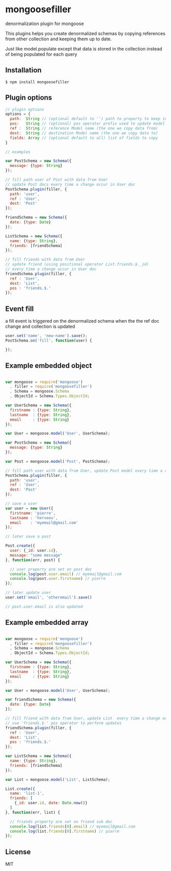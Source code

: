 # mongoosefiller

denormalization plugin for mongoose

This plugins helps you create denormalized schemas by copying references from other collection and keeping them up to date.

Just like model.populate except that data is stored in the collection instead of being populated for each query

## Installation

    $ npm install mongoosefiller

## Plugin options

```js
// plugin options
options = {
  path:  String // (optional default to '') path to property to keep in sync with ref model
  pos:   String // (optional) pos operator prefix used to update model in collection array
  ref :  String // reference Model name (the one we copy data from)
  dest:  String // destination Model name (the one we copy data to)
  fields: Array // (optional default to all) list of fields to copy
}
```

```js
// examples

var PostSchema = new Schema({
  message: {type: String}
});

// fill path user of Post with data from User
// update Post docs every time a change occur in User doc
PostSchema.plugin(filler, {
  path: 'user',
  ref : 'User',
  dest: 'Post'
});

friendSchema = new Schema({
  date: {type: Date}
});

ListSchema = new Schema({
  name: {type: String},
  friends: [friendSchema]
});

// fill friends with data from User
// update friend (using positional operator List.friends.$._id)
// every time a change occur in User doc
friendSchema.plugin(filler, {
  ref : 'User',
  dest: 'List',
  pos : 'friends.$.'
});

```

## Event fill

a fill event is triggered on the denormalized schema when the the ref doc change and collection is updated

```js
user.set('name', 'new-name').save();
PostSchema.on('fill', function(user) {

});

```

## Example embedded object


```js

var mongoose = require('mongoose')
  , filler = require('mongoosefiller')
  , Schema = mongoose.Schema
  , ObjectId = Schema.Types.ObjectId;

var UserSchema = new Schema({
  firstname : {type: String},
  lastname  : {type: String},
  email     : {type: String}
});

var User = mongoose.model('User', UserSchema);

var PostSchema = new Schema({
  message: {type: String}
});

var Post = mongoose.model('Post', PostSchema);

// fill path user with data from User, update Post model every time a change occur
PostSchema.plugin(filler, {
  path: 'user',
  ref : 'User',
  dest: 'Post'
});

// save a user
var user = new User({
  firstname: 'pierre',
  lastname : 'herveou',
  email    : 'myemail@gmail.com'
});

// later save a post

Post.create({
  user: {_id: user.id},
  message: "some message"
}, function(err, post) {

  // user property are set on post doc
  console.log(post.user.email) // myemail@gmail.com
  console.log(post.user.firstname) // pierre
});

// later update user
user.set('email', 'otheremail').save()

// post.user.email is also updated

```

## Example embedded array

```js

var mongoose = require('mongoose')
  , filler = require('mongoosefiller')
  , Schema = mongoose.Schema
  , ObjectId = Schema.Types.ObjectId;

var UserSchema = new Schema({
  firstname : {type: String},
  lastname  : {type: String},
  email     : {type: String}
});

var User = mongoose.model('User', UserSchema);

var friendSchema = new Schema({
  date: {type: Date}
});

// fill friend with data from User, update List  every time a change occur,
// use 'friends.$.' pos operator to perform updates
friendSchema.plugin(filler, {
  ref : 'User',
  dest: 'List',
  pos : 'friends.$.'
});

var ListSchema = new Schema({
  name: {type: String},
  friends: [friendSchema]
});

var List = mongoose.model('List', ListSchema);

List.create({
  name: 'list-1',
  friends: [
    {_id: user.id, date: Date.now()}
  ]
}, function(err, list) {

  // friends property are set on friend sub doc
  console.log(list.friends[0].email) // myemail@gmail.com
  console.log(list.friends[0].firstname) // pierre
});

```


## License

  MIT
